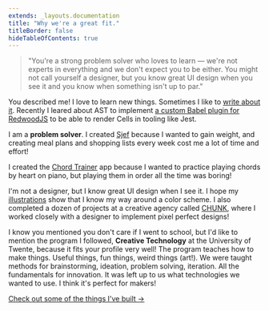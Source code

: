 ```yaml
---
extends: _layouts.documentation
title: "Why we're a great fit."
titleBorder: false
hideTableOfContents: true
---
```


> "You're a strong problem solver who loves to learn — we're not experts in everything and we don't expect you to be either. You might not call yourself a designer, but you know great UI design when you see it and you know when something isn't up to par."

You described me! I love to learn new things. Sometimes I like to [write about it](https://dev.to/robertbroersma). Recently I leared about AST to implement [a custom Babel plugin for RedwoodJS](https://github.com/redwoodjs/redwood/pull/512) to be able to render Cells in tooling like Jest.

I am a **problem solver**. I created [Sjef](/projects#sjef) because I wanted to gain weight, and creating meal plans and shopping lists every week cost me a lot of time and effort!

I created the [Chord Trainer](/projects#chord-trainer) app because I wanted to practice playing chords by heart on piano, but playing them in order all the
time was boring!

I'm not a designer, but I know great UI design when I see it. I hope my
[illustrations](/projects#illustrations) show that I know my way around a color
scheme. I also completed a dozen of projects at a creative agency
called [CHUNK](https://chunkagency.com/), where I
worked closely with a designer to implement pixel perfect designs!

I know you mentioned you don't care if I went to school, but I'd like
to mention the program I followed, **Creative Technology** at the University of Twente,
because it fits your profile very well! The program teaches how to
make things. Useful things, fun things, weird things (art!). We were
taught methods for brainstorming, ideation, problem solving,
iteration. All the fundamentals for innovation. It was left up to us
what technologies we wanted to use. I think it's perfect for makers!

[Check out some of the things I've built &rarr;](/projects)
